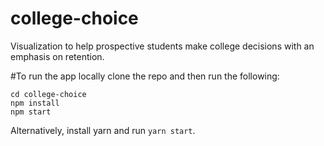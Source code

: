 # college-choice
Visualization to help prospective students make college decisions with an emphasis on retention.


#To run the app locally clone the repo and then run the following:
```
cd college-choice
npm install
npm start
```

Alternatively, install yarn and run `yarn start`.
